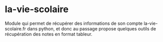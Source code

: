 # la-vie-scolaire
Module qui permet de récupérer des informations de son compte la-vie-scolaire.fr dans python, et donc au passage propose quelques outils de récupération des notes en format tableur. 
